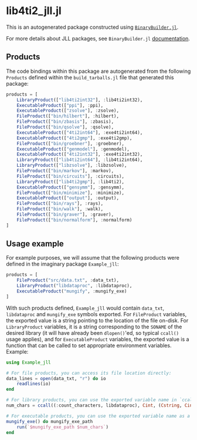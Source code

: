# lib4ti2_jll.jl

This is an autogenerated package constructed using [`BinaryBuilder.jl`](https://github.com/JuliaPackaging/BinaryBuilder.jl).

For more details about JLL packages, see `BinaryBuilder.jl` [documentation](https://juliapackaging.github.io/BinaryBuilder.jl/dev/jll/).

## Products

The code bindings within this package are autogenerated from the following `Products` defined within the `build_tarballs.jl` file that generated this package:

```julia
products = [
    LibraryProduct(["lib4ti2int32"], :lib4ti2int32),
    ExecutableProduct(["ppi"], :ppi),
    ExecutableProduct(["zsolve"], :zsolve),
    FileProduct(["bin/hilbert"], :hilbert),
    FileProduct(["bin/zbasis"], :zbasis),
    FileProduct(["bin/qsolve"], :qsolve),
    ExecutableProduct(["4ti2int64"], :exe4ti2int64),
    ExecutableProduct(["4ti2gmp"], :exe4ti2gmp),
    FileProduct(["bin/groebner"], :groebner),
    ExecutableProduct(["genmodel"], :genmodel),
    ExecutableProduct(["4ti2int32"], :exe4ti2int32),
    LibraryProduct(["lib4ti2int64"], :lib4ti2int64),
    LibraryProduct(["libzsolve"], :libzsolve),
    FileProduct(["bin/markov"], :markov),
    FileProduct(["bin/circuits"], :circuits),
    LibraryProduct(["lib4ti2gmp"], :lib4ti2),
    ExecutableProduct(["gensymm"], :gensymm),
    FileProduct(["bin/minimize"], :minimize),
    ExecutableProduct(["output"], :output),
    FileProduct(["bin/rays"], :rays),
    FileProduct(["bin/walk"], :walk),
    FileProduct(["bin/graver"], :graver),
    FileProduct(["bin/normalform"], :normalform)
]
```

## Usage example

For example purposes, we will assume that the following products were defined in the imaginary package `Example_jll`:

```julia
products = [
    FileProduct("src/data.txt", :data_txt),
    LibraryProduct("libdataproc", :libdataproc),
    ExecutableProduct("mungify", :mungify_exe)
]
```

With such products defined, `Example_jll` would contain `data_txt`, `libdataproc` and `mungify_exe` symbols exported. For `FileProduct` variables, the exported value is a string pointing to the location of the file on-disk.  For `LibraryProduct` variables, it is a string corresponding to the `SONAME` of the desired library (it will have already been `dlopen()`'ed, so typical `ccall()` usage applies), and for `ExecutableProduct` variables, the exported value is a function that can be called to set appropriate environment variables.  Example:

```julia
using Example_jll

# For file products, you can access its file location directly:
data_lines = open(data_txt, "r") do io
    readlines(io)
end

# For library products, you can use the exported variable name in `ccall()` invocations directly
num_chars = ccall((:count_characters, libdataproc), Cint, (Cstring, Cint), data_lines[1], length(data_lines[1]))

# For executable products, you can use the exported variable name as a function that you can call
mungify_exe() do mungify_exe_path
    run(`$mungify_exe_path $num_chars`)
end
```
